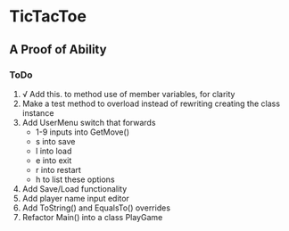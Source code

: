 # TicTacToe

## A Proof of Ability




### ToDo
1) √ Add this. to method use of member variables, for clarity
2) Make a test method to overload instead of rewriting creating the class instance
3) Add UserMenu switch that forwards
   - 1-9 inputs into GetMove()
   - s into save
   - l into load
   - e into exit
   - r into restart
   - h to list these options
4) Add Save/Load functionality
5) Add player name input editor
6) Add ToString() and EqualsTo() overrides
7) Refactor Main() into a class PlayGame
